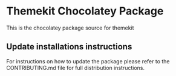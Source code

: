 ﻿# Themekit Chocolatey Package

This is the chocolatey package source for themekit

## Update installations instructions

For instructions on how to update the package please refer to the CONTRIBUTING.md file for full distribution instructions.
